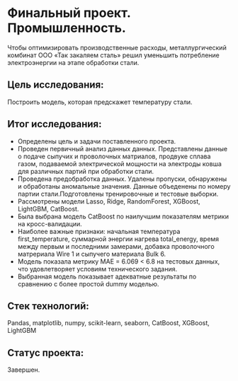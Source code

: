 # Финальный проект. Промышленность.

Чтобы оптимизировать производственные расходы, металлургический комбинат ООО «Так закаляем сталь» решил уменьшить потребление электроэнергии на этапе обработки стали.

## Цель исследования:

Построить модель, которая предскажет температуру стали.

## Итог исследования:

- Определены цель и задачи поставленного проекта.
- Проведен первичный анализ данных данных. Представлены данные о подаче сыпучих и проволочных матриалов, продвуке сплава газом, подаваемой электрической мощности на электроды ковша для различных партий при обработки стали. 
- Проведена предобработка данных. Удалены пропуски, обнаружены и обработаны аномальные значения. Данные объеденены по номеру партии стали.Подготовлены тренировочные и тестовые выборки.
- Рассмотрены модели Lasso, Ridge, RandomForest, XGBoost, LightGBM, CatBoost.
- Была выбрана модель CatBoost по наилучшим показателям метрики на кросс-валидации.
- Наиболее важные признаки: начальная температура first_temperature, суммарной энергии нагрева total_energy, время между первым и последними замерами, добавка проволочного матрериала Wire 1 и сыпучего материала Bulk 6.
- Модель показала метрику MAE = 6.069 < 6.8 на тестовых данных, что удовлетворяет условиям технического задания.
- Выбранная модель показывает адекватные результаты по сравнению с более простой dummy моделью.

## Стек технологий:

Pandas, matplotlib, numpy, scikit-learn, seaborn, CatBoost, XGBoost, LightGBM

## Статус проекта:

Завершен.